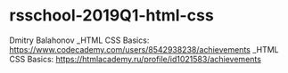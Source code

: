 # rsschool-2019Q1-html-css
Dmitry Balahonov
_HTML CSS Basics: https://www.codecademy.com/users/8542938238/achievements
_HTML CSS Basics: https://htmlacademy.ru/profile/id1021583/achievements
